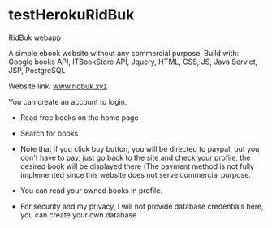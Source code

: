 # testHerokuRidBuk
RidBuk webapp

A simple ebook website without any commercial purpose.
Build with:  
Google books API, ITBookStore API, Jquery, HTML, CSS, JS, Java Servlet, JSP, PostgreSQL

Website link: www.ridbuk.xyz

You can create an account to login, 
- Read free books on the home page
- Search for books 
- Note that if you click buy button, you will be directed to paypal, but you don't have to pay, just go back to the site and check your profile, the desired book
will be displayed there (The payment method is not fully implemented since this website does not serve commercial purpose.
- You can read your owned books in profile.

- For security and my privacy, I will not provide database credentials here, you can create your own database
